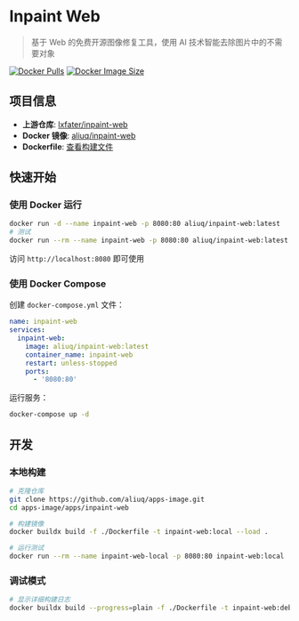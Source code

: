 # Inpaint Web

> 基于 Web 的免费开源图像修复工具，使用 AI 技术智能去除图片中的不需要对象

[![Docker Pulls](https://img.shields.io/docker/pulls/aliuq/inpaint-web)](https://hub.docker.com/r/aliuq/inpaint-web)
[![Docker Image Size](https://img.shields.io/docker/image-size/aliuq/inpaint-web)](https://hub.docker.com/r/aliuq/inpaint-web)

## 项目信息

- **上游仓库**: [lxfater/inpaint-web](https://github.com/lxfater/inpaint-web)
- **Docker 镜像**: [aliuq/inpaint-web](https://hub.docker.com/r/aliuq/inpaint-web)
- **Dockerfile**: [查看构建文件](https://github.com/aliuq/apps-image/tree/master/apps/inpaint-web)

## 快速开始

### 使用 Docker 运行

```bash
docker run -d --name inpaint-web -p 8080:80 aliuq/inpaint-web:latest
# 测试
docker run --rm --name inpaint-web -p 8080:80 aliuq/inpaint-web:latest
```

访问 `http://localhost:8080` 即可使用

### 使用 Docker Compose

创建 `docker-compose.yml` 文件：

```yaml
name: inpaint-web
services:
  inpaint-web:
    image: aliuq/inpaint-web:latest
    container_name: inpaint-web
    restart: unless-stopped
    ports:
      - '8080:80'
```

运行服务：

```bash
docker-compose up -d
```

## 开发

### 本地构建

```bash
# 克隆仓库
git clone https://github.com/aliuq/apps-image.git
cd apps-image/apps/inpaint-web

# 构建镜像
docker buildx build -f ./Dockerfile -t inpaint-web:local --load .

# 运行测试
docker run --rm --name inpaint-web-local -p 8080:80 inpaint-web:local
```

### 调试模式

```bash
# 显示详细构建日志
docker buildx build --progress=plain -f ./Dockerfile -t inpaint-web:debug --load .
```
